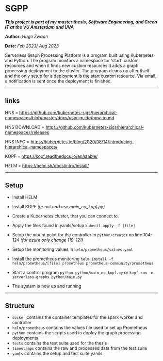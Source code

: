 SGPP
==============
***This project is part of my master thesis, Software Engineering, and Green IT at the VU Amsterdam and UVA***

**Author:** *Hugo Zwaan*

**Date:** *Feb 2023/ Aug 2023*

Serverless Graph Processing Platform is a program built using Kubernetes and Python. The program monitors a namespace for 'start' custom resources and when it finds new custom resources it adds a graph processing deployment to the cluster. The program cleans up after itself and the only setup for a deployment is the start custom resource. Via email, a notification is sent once the deployment is finished.

---------
<h2>links</h2>

HNS = https://github.com/kubernetes-sigs/hierarchical-namespaces/blob/master/docs/user-guide/how-to.md

HNS DOWNLOAD = https://github.com/kubernetes-sigs/hierarchical-namespaces/releases

HNS INFO = https://kubernetes.io/blog/2020/08/14/introducing-hierarchical-namespaces/

KOPF = https://kopf.readthedocs.io/en/stable/ 

HELM = https://helm.sh/docs/intro/install/


---------
<h2>Setup</h2>

* Install HELM
* Install KOPF *(or not and use main_no_kopf.py)*

* Create a Kubernetes cluster, that you can connect to.
* Apply the files found in yamls/setup ```kubectl apply -f [file]```
* Setup the mount point for the controller in ```python/creator``` on line 104-124 *(for azure only change 119-121)*
* Setup the monitoring values in ```helm/prometheus/values.yaml```
* Install the prometheus monitoring ```helm install -f helm/prometheus/[file] prometheus prometheus-community/prometheus```
* Start a control program ```python python/main_no_kopf.py``` or ```kopf run -n serverless-graphs python/main.py```
* The system is now up and running

---------
<h2>Structure</h2>

* `docker` contains the container templates for the spark worker and controller
* `helm/prometheus` contains the values file used to set up Prometheus
* `python` contains the scripts used to deploy the graph processing deployments
* `tests` contains the test suite used for the thesis
* `timestamps` contains the raw and processed data from the test suite
* `yamls` contains the setup and test suite yamls
